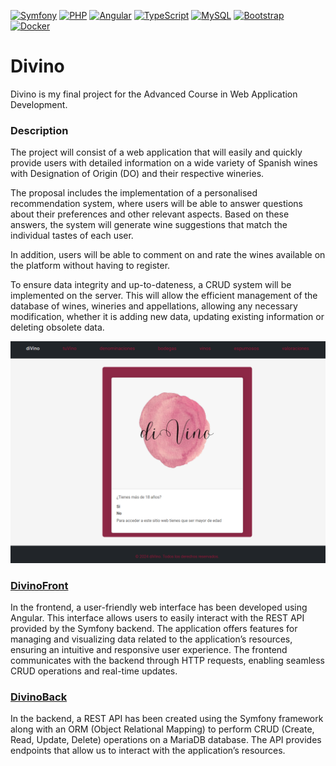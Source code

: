 [![Symfony](https://img.shields.io/badge/Symfony-333333?style=flat&logo=symfony&logoColor=white)](https://symfony.com) 
[![PHP](https://img.shields.io/badge/PHP-777BB4?style=flat&logo=php&logoColor=white)](https://www.php.net) 
[![Angular](https://img.shields.io/badge/Angular-DD0031?style=flat&logo=angular&logoColor=white)](https://angular.io) 
[![TypeScript](https://img.shields.io/badge/TypeScript-3178C6?style=flat&logo=typescript&logoColor=white)](https://www.typescriptlang.org) 
[![MySQL](https://img.shields.io/badge/MySQL-4479A1?style=flat&logo=mysql&logoColor=white)](https://www.mysql.com)
[![Bootstrap](https://img.shields.io/badge/Bootstrap-563D7C?style=flat&logo=bootstrap&logoColor=white)](https://getbootstrap.com) 
[![Docker](https://img.shields.io/badge/Docker-2496ED?style=flat&logo=docker&logoColor=white)](https://www.docker.com)

# Divino
Divino is my final project for the Advanced Course in Web Application Development.

### Description
The project will consist of a web application that will easily and quickly provide users with detailed information on a wide variety of Spanish wines with Designation of Origin (DO) and their respective wineries. 

The proposal includes the implementation of a personalised recommendation system, where users will be able to answer questions about their preferences and other relevant aspects. Based on these answers, the system will generate wine suggestions that match the individual tastes of each user.

In addition, users will be able to comment on and rate the wines available on the platform without having to register. 

To ensure data integrity and up-to-dateness, a CRUD system will be implemented on the server. This will allow the efficient management of the database of wines, wineries and appellations, allowing any necessary modification, whether it is adding new data, updating existing information or deleting obsolete data.

![](home.png)

### [DivinoFront](https://github.com/anapi76/divinoFront.git)

In the frontend, a user-friendly web interface has been developed using Angular. This interface allows users to easily interact with the REST API provided by the Symfony backend. The application offers features for managing and visualizing data related to the application’s resources, ensuring an intuitive and responsive user experience. The frontend communicates with the backend through HTTP requests, enabling seamless CRUD operations and real-time updates.

### [DivinoBack](https://github.com/anapi76/divinoBack.git)

In the backend, a REST API has been created using the Symfony framework along with an ORM (Object Relational Mapping) to perform CRUD (Create, Read, Update, Delete) operations on a MariaDB database. The API provides endpoints that allow us to interact with the application’s resources.
